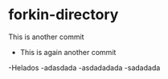 # forkin-directory
This is another commit
- This is again another commit

-Helados
-adasdada
-asdadadada
-sadadada